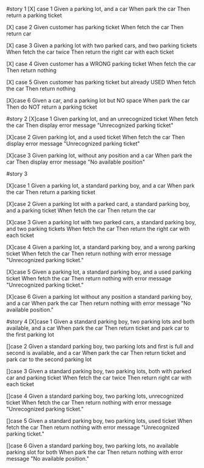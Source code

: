 #story 1
[X] case 1
    Given a parking lot, and a car
    When park the car
    Then return a parking ticket

[X] case 2
    Given customer has parking ticket
    When fetch the car
    Then return car

[X] case 3
    Given a parking lot with two parked cars, and two parking tickets
    When fetch the car twice
    Then return the right car with each ticket

[X] case 4
    Given customer has a WRONG parking ticket
    When fetch the car
    Then return nothing

[X] case 5
    Given customer has parking ticket but already USED
    When fetch the car
    Then return nothing

[X]case 6
    Given a car, and a parking lot but NO space
    When park the car
    Then do NOT return a parking ticket

#story 2
[X]case 1
    Given parking lot, and an unrecognized ticket
    When fetch the car
    Then display error message "Unrecognized parking ticket"

[X]case 2
    Given parking lot, and a used ticket
    When fetch the car
    Then display error message "Unrecognized parking ticket"

[X]case 3
    Given parking lot, without any position and a car
    When park the car
    Then display error message "No available position"

#story 3

[X]case 1 
    Given a parking lot, a standard parking boy, and a car
    When park the car
    Then return a parking ticket

[X]case 2
    Given a parking lot with a parked card, a standard parking boy, and a parking ticket
    When fetch the car
    Then return the car

[X]case 3
    Given a parking lot with two parked cars, a standard parking boy, and two parking tickets
    When fetch the car
    Then return the right car with each ticket

[X]case 4
    Given a parking lot, a standard parking boy, and a wrong parking ticket
    When fetch the car
    Then return nothing with error message "Unrecognized parking ticket."

[X]case 5
    Given a parking lot, a standard parking boy, and a used parking ticket
    When fetch the car
    Then return nothing with error message "Unrecognized parking ticket."

[X]case 6
    Given a parking lot without any position a standard parking boy, and a car
    When park the car
    Then return nothing with error message "No available position."

#story 4
[X]case 1
    Given a standard parking boy, two parking lots and both available, and a car
    When park the car
    Then return ticket and park car to the first parking lot

[]case 2
    Given a standard parking boy, two parking lots and first is full and second is available, and a car
    When park the car
    Then return ticket and park car to the second parking lot

[]case 3
    Given a standard parking boy, two parking lots, both with parked car and parking ticket
    When fetch the car twice
    Then return right car with each ticket

[]case 4
    Given a standard parking boy, two parking lots, unrecognized ticket
    When fetch the car
    Then return nothing with error message "Unrecognized parking ticket."

[]case 5
    Given a standard parking boy, two parking lots, used ticket
    When fetch the car
    Then return nothing with error message "Unrecognized parking ticket."

[]case 6
    Given a standard parking boy, two parking lots, no available parking slot for both
    When park the car
    Then return nothing with error message "No available position."